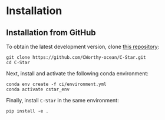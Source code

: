 # Installation


## Installation from GitHub

To obtain the latest development version, clone [this repository](https://github.com/CWorthy-ocean/C-Star):


```
git clone https://github.com/CWorthy-ocean/C-Star.git
cd C-Star
``` 

Next, install and activate the following conda environment:

```
conda env create -f ci/environment.yml
conda activate cstar_env
```

Finally, install `C-Star` in the same environment:
```
pip install -e .
``` 

